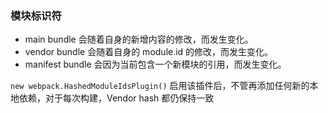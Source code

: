 ### 模块标识符

- main bundle 会随着自身的新增内容的修改，而发生变化。
- vendor bundle 会随着自身的 module.id 的修改，而发生变化。
- manifest bundle 会因为当前包含一个新模块的引用，而发生变化。

`new webpack.HashedModuleIdsPlugin()`
启用该插件后，不管再添加任何新的本地依赖，对于每次构建，Vendor hash 都仍保持一致

